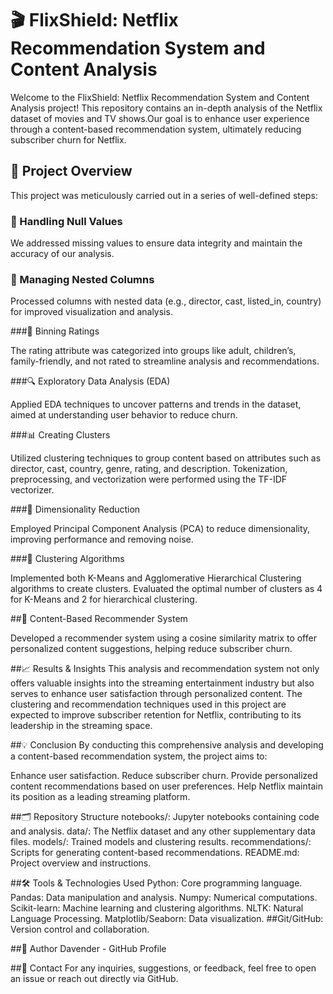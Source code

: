 # 🎬 FlixShield: Netflix Recommendation System and Content Analysis

Welcome to the FlixShield: Netflix Recommendation System and Content Analysis project! This repository contains an in-depth analysis of the Netflix dataset of movies and TV shows.Our goal is to enhance user experience through a content-based recommendation system, ultimately reducing subscriber churn for Netflix.

## 🚀 Project Overview
This project was meticulously carried out in a series of well-defined steps:

### 🧹 Handling Null Values

We addressed missing values to ensure data integrity and maintain the accuracy of our analysis.
### 🔄 Managing Nested Columns

Processed columns with nested data (e.g., director, cast, listed_in, country) for improved visualization and analysis.

###🎯 Binning Ratings

The rating attribute was categorized into groups like adult, children’s, family-friendly, and not rated to streamline analysis and recommendations.

###🔍 Exploratory Data Analysis (EDA)

Applied EDA techniques to uncover patterns and trends in the dataset, aimed at understanding user behavior to reduce churn.

###📊 Creating Clusters

Utilized clustering techniques to group content based on attributes such as director, cast, country, genre, rating, and description. Tokenization, preprocessing, and vectorization were performed using the TF-IDF vectorizer.

###🔻 Dimensionality Reduction

Employed Principal Component Analysis (PCA) to reduce dimensionality, improving performance and removing noise.

###🔗 Clustering Algorithms

Implemented both K-Means and Agglomerative Hierarchical Clustering algorithms to create clusters. Evaluated the optimal number of clusters as 4 for K-Means and 2 for hierarchical clustering.

##🤖 Content-Based Recommender System

Developed a recommender system using a cosine similarity matrix to offer personalized content suggestions, helping reduce subscriber churn.

##📈 Results & Insights
This analysis and recommendation system not only offers valuable insights into the streaming entertainment industry but also serves to enhance user satisfaction through personalized content. The clustering and recommendation techniques used in this project are expected to improve subscriber retention for Netflix, contributing to its leadership in the streaming space.


##💡 Conclusion
By conducting this comprehensive analysis and developing a content-based recommendation system, the project aims to:

Enhance user satisfaction.
Reduce subscriber churn.
Provide personalized content recommendations based on user preferences.
Help Netflix maintain its position as a leading streaming platform.

##🗂️ Repository Structure
notebooks/: Jupyter notebooks containing code and analysis.
data/: The Netflix dataset and any other supplementary data files.
models/: Trained models and clustering results.
recommendations/: Scripts for generating content-based recommendations.
README.md: Project overview and instructions.

##🛠️ Tools & Technologies Used
Python: Core programming language.
Pandas: Data manipulation and analysis.
Numpy: Numerical computations.
Scikit-learn: Machine learning and clustering algorithms.
NLTK: Natural Language Processing.
Matplotlib/Seaborn: Data visualization.
##Git/GitHub: Version control and collaboration.


##👤 Author
Davender - GitHub Profile


##💬 Contact
For any inquiries, suggestions, or feedback, feel free to open an issue or reach out directly via GitHub.
